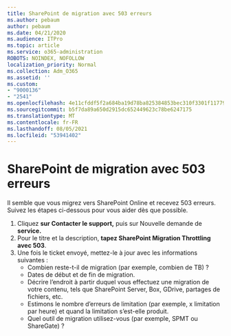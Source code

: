 ```yaml
---
title: SharePoint de migration avec 503 erreurs
ms.author: pebaum
author: pebaum
ms.date: 04/21/2020
ms.audience: ITPro
ms.topic: article
ms.service: o365-administration
ROBOTS: NOINDEX, NOFOLLOW
localization_priority: Normal
ms.collection: Adm_O365
ms.assetid: ''
ms.custom:
- "9000136"
- "2541"
ms.openlocfilehash: 4e11cfddf5f2a684ba19d78ba825384853bec310f3301f1177971c0a04548c05
ms.sourcegitcommit: b5f7da89a650d2915dc652449623c78be6247175
ms.translationtype: MT
ms.contentlocale: fr-FR
ms.lasthandoff: 08/05/2021
ms.locfileid: "53941402"
---
```

# <a name="sharepoint-migration-throttling-with-503-errors"></a>SharePoint de migration avec 503 erreurs

Il semble que vous migrez vers SharePoint Online et recevez 503 erreurs. Suivez les étapes ci-dessous pour vous aider dès que possible.

1. Cliquez **sur Contacter le support,** puis sur Nouvelle demande de **service.**
2. Pour le titre et la description, **tapez SharePoint Migration Throttling avec 503**.
3. Une fois le ticket envoyé, mettez-le à jour avec les informations suivantes :
    - Combien reste-t-il de migration (par exemple, combien de TB) ?
    - Dates de début et de fin de migration.
    - Décrire l’endroit à partir duquel vous effectuez une migration de votre contenu, tels que SharePoint Server, Box, GDrive, partages de fichiers, etc.
    - Estimons le nombre d’erreurs de limitation (par exemple, x limitation par heure) et quand la limitation s’est-elle produit.
    - Quel outil de migration utilisez-vous (par exemple, SPMT ou ShareGate) ?
